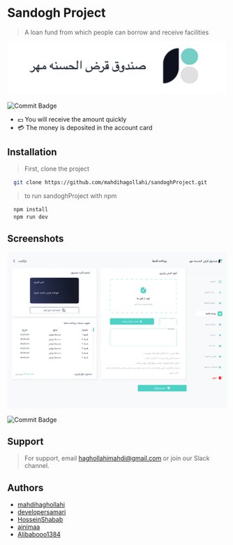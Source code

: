 

# Sandogh Project

> A loan fund from which people can borrow and receive facilities

<!-- ![Logo](src/app/assent/Img/userPanel/Logo.png) -->
![Logo](https://github.com/mahdihagollahi/sandoghProject/blob/developer/src/app/assent/Img/userPanel/Logo.png
)



![Commit Badge](https://img.shields.io/github/commit-activity/y/mahdihagollahi/sandoghProject)

- 💵 You will receive the amount quickly
- 💳 The money is deposited in the account card
  <!-- - ⚖️ This project is legal -->
  <!-- - 🪪 -->
  <!-- - 🔑 -->
  <!-- - 🔒 -->



## Installation

> First, clone the project

```bash
  git clone https://github.com/mahdihagollahi/sandoghProject.git
```

> to run sandoghProject with npm

```bash
  npm install
  npm run dev
```




## Screenshots


![App Screenshot](https://github.com/mahdihagollahi/sandoghProject/blob/developer/src/app/assent/Img/userPanel/User/payment%20receipt.svg)

![Commit Badge](https://github.com/mahdihagollahi/sandoghProject/blob/developer/src/app/assent/Img/adminPanel/Admin%20Dashboard.svg)


## Support

> For support, email haghollahimahdi@gmail.com or join our Slack channel.


## Authors

- [mahdihaghollahi](https://github.com/mahdihagollahi)
- [developersamari](https://github.com/developersamari)
- [HosseinShabab](https://github.com/HosseinShabab)
- [ajnimaa](https://github.com/ajnimaa)
- [Alibabooo1384](https://github.com/Alibabooo1384)
